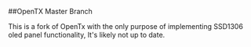 ﻿##OpenTX Master Branch

This is a fork of OpenTx with the only purpose of implementing SSD1306 oled panel functionality, It's likely not up to date.


